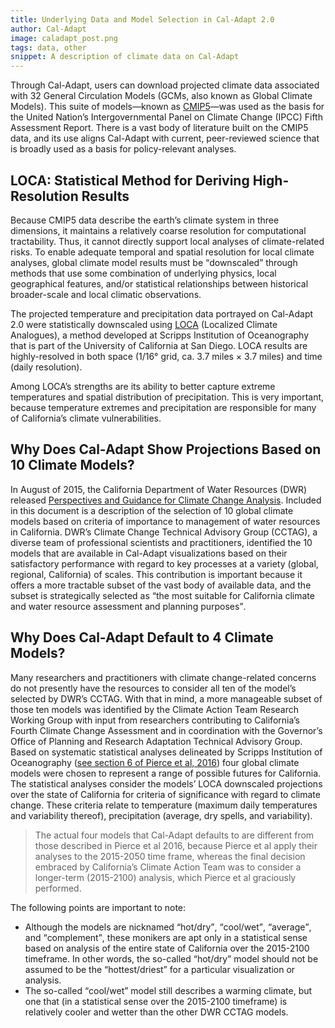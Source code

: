 ```yaml
---
title: Underlying Data and Model Selection in Cal-Adapt 2.0
author: Cal-Adapt
image: caladapt_post.png
tags: data, other
snippet: A description of climate data on Cal-Adapt
---
```


Through Cal-Adapt, users can download projected climate data associated with 32 General Circulation Models (GCMs, also known as Global Climate Models). This suite of models—known as <a href="http://cmip-pcmdi.llnl.gov/cmip5/data_portal.html" target="_blank">CMIP5</a>—was used as the basis for the United Nation’s Intergovernmental Panel on Climate Change (IPCC) Fifth Assessment Report.  There is a vast body of literature built on the CMIP5 data, and its use aligns Cal-Adapt with current, peer-reviewed science that is broadly used as a basis for policy-relevant analyses.

## LOCA: Statistical Method for Deriving High-Resolution Results

Because CMIP5 data describe the earth’s climate system in three dimensions, it maintains a relatively coarse resolution for computational tractability. Thus, it cannot directly support local analyses of climate-related risks. To enable adequate temporal and spatial resolution for local climate analyses, global climate model results must be <q>downscaled</q> through methods that use some combination of underlying physics, local geographical features, and/or statistical relationships between historical broader-scale and local climatic observations.

The projected temperature and precipitation data portrayed on Cal-Adapt 2.0 were statistically downscaled using <a href="http://loca.ucsd.edu/what-is-loca/" target="_blank">LOCA</a> (Localized Climate Analogues), a method developed at Scripps Institution of Oceanography that is part of the University of California at San Diego. LOCA results are highly-resolved in both space (1/16° grid, ca. 3.7 miles × 3.7 miles) and time (daily resolution).

Among LOCA’s strengths are its ability to better capture extreme temperatures and spatial distribution of precipitation. This is very important, because temperature extremes and precipitation are responsible for many of California’s climate vulnerabilities.

## Why Does Cal-Adapt Show Projections Based on 10 Climate Models?

In August of 2015, the California Department of Water Resources (DWR) released <a href="http://www.water.ca.gov/climatechange/docs/2015/1_14_16_PerspectivesAndGuidanceForClimateChangeAnalysis_MasterFile_FINAL_08_14_2015_LRW.pdf" target="_blank">Perspectives and Guidance for Climate Change Analysis</a>. Included in this document is a description of the selection of 10 global climate models based on criteria of importance to management of water resources in California. DWR’s Climate Change Technical Advisory Group (CCTAG), a diverse team of professional scientists and practitioners, identified the 10 models that are available in Cal-Adapt visualizations based on their satisfactory performance with regard to key processes at a variety (global, regional, California) of scales. This contribution is important because it offers a more tractable subset of the vast body of available data, and the subset is strategically selected as <q>the most suitable for California climate and water resource assessment and planning purposes</q>.

## Why Does Cal-Adapt Default to 4 Climate Models?

Many researchers and practitioners with climate change-related concerns do not presently have the resources to consider all ten of the model’s selected by DWR’s CCTAG. With that in mind, a more manageable subset of those ten models was identified by the Climate Action Team Research Working Group with input from researchers contributing to California’s Fourth Climate Change Assessment and in coordination with the Governor’s Office of Planning and Research Adaptation Technical Advisory Group. Based on systematic statistical analyses delineated by Scripps Institution of Oceanography  (<a href="http://www.energy.ca.gov/2016_energypolicy/documents/2016-06-21_workshop/2016-06-21_documents.php" target="_blank">see section 6 of Pierce et al, 2016</a>) four global climate models were chosen to represent a range of possible futures for California. The statistical analyses consider the models’ LOCA downscaled projections over the state of California for criteria of significance with regard to climate change. These criteria relate to temperature (maximum daily temperatures and variability thereof), precipitation (average, dry spells, and variability).

> The actual four models that Cal-Adapt defaults to are different from those described in Pierce et al 2016, because
Pierce et al apply their analyses to the 2015-2050 time frame, whereas the final decision embraced by California’s
Climate Action Team was to consider a longer-term (2015-2100) analysis, which Pierce et al graciously performed.

The following points are important to note:
* Although the models are nicknamed <q>hot/dry</q>, <q>cool/wet</q>, <q>average</q>, and <q>complement</q>, these monikers are apt only in a statistical sense based on analysis of the entire state of California over the 2015-2100 timeframe. In other words, the so-called <q>hot/dry</q> model should not be assumed to be the <q>hottest/driest</q> for a particular visualization or analysis.
* The so-called <q>cool/wet</q> model still describes a warming climate, but one that (in a statistical sense over the 2015-2100 timeframe) is relatively cooler and wetter than the other DWR CCTAG models.

